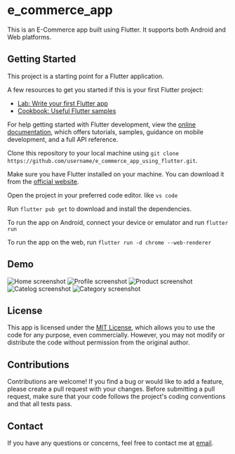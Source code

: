 # e_commerce_app

This is an E-Commerce app built using Flutter. It supports both Android and Web platforms.

## Getting Started

This project is a starting point for a Flutter application.

A few resources to get you started if this is your first Flutter project:

- [Lab: Write your first Flutter app](https://docs.flutter.dev/get-started/codelab)
- [Cookbook: Useful Flutter samples](https://docs.flutter.dev/cookbook)

For help getting started with Flutter development, view the
[online documentation](https://docs.flutter.dev/), which offers tutorials,
samples, guidance on mobile development, and a full API reference.

Clone this repository to your local machine using `git clone https://github.com/username/e_commerce_app_using_flutter.git`.

Make sure you have Flutter installed on your machine. You can download it from the [official website](https://flutter.dev/docs/get-started/install).

Open the project in your preferred code editor. like `vs code`

Run `flutter pub get` to download and install the dependencies.

To run the app on Android, connect your device or emulator and run `flutter run`

To run the app on the web, run `flutter run -d chrome --web-renderer`

## Demo

![Home screenshot](<assets/Readme_image/ecommerce_(2).png> "Screenshot of the E-Commerce app") ![Profile screenshot](<assets/Readme_image/ecommerce_(3).png> "Screenshot of the E-Commerce app") ![Product screenshot](<assets/Readme_image/ecommerce_(4).png> "Screenshot of the E-Commerce app") ![Catelog screenshot](<assets/Readme_image/ecommerce_(5).png> "Screenshot of the E-Commerce app") ![Category screenshot](<assets/Readme_image/ecommerce_(6).png> "Screenshot of the E-Commerce app")

## License

This app is licensed under the [MIT License](), which allows you to use the code for any purpose, even commercially. However, you may not modify or distribute the code without permission from the original author.

## Contributions

Contributions are welcome! If you find a bug or would like to add a feature, please create a pull request with your changes. Before submitting a pull request, make sure that your code follows the project's coding conventions and that all tests pass.

## Contact

If you have any questions or concerns, feel free to contact me at [email](mailto:prem.com0011@gmail.com).

